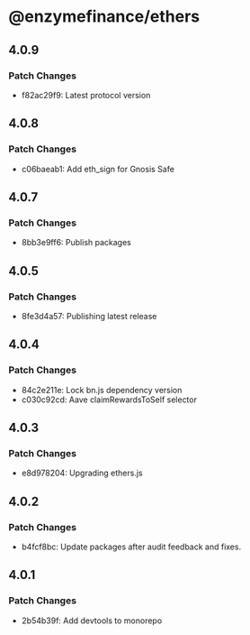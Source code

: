 # @enzymefinance/ethers

## 4.0.9

### Patch Changes

- f82ac29f9: Latest protocol version

## 4.0.8

### Patch Changes

- c06baeab1: Add eth_sign for Gnosis Safe

## 4.0.7

### Patch Changes

- 8bb3e9ff6: Publish packages

## 4.0.5

### Patch Changes

- 8fe3d4a57: Publishing latest release

## 4.0.4

### Patch Changes

- 84c2e211e: Lock bn.js dependency version
- c030c92cd: Aave claimRewardsToSelf selector

## 4.0.3

### Patch Changes

- e8d978204: Upgrading ethers.js

## 4.0.2

### Patch Changes

- b4fcf8bc: Update packages after audit feedback and fixes.

## 4.0.1

### Patch Changes

- 2b54b39f: Add devtools to monorepo
